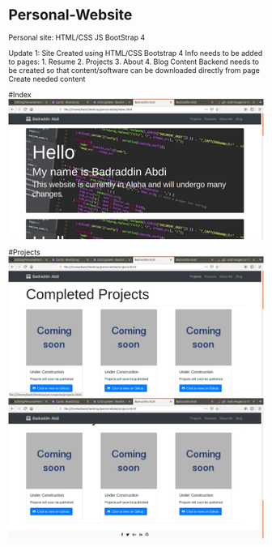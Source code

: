 # Personal-Website
Personal site: HTML/CSS JS BootStrap 4



Update 1:
Site Created using HTML/CSS Bootstrap 4
Info needs to be added to pages: 1. Resume
                                 2. Projects
                                 3. About 
                                 4. Blog Content
Backend needs to be created so that content/software can be downloaded directly from page
Create needed content

#Index
![Screenshot](index.png)


#Projects
![Screenshot](project1.png)
![Screenshot](projects2.png)
